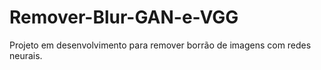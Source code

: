 # Remover-Blur-GAN-e-VGG
Projeto em desenvolvimento para remover borrão de imagens com redes neurais.
